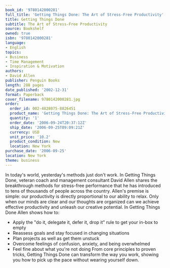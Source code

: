 ```yaml
---
book_id: '9780142000281'
full_title: 'Getting Things Done: The Art of Stress-Free Productivity'
title: Getting Things Done
subtitle: The Art of Stress-Free Productivity
source: Bookshelf
owned: true
isbn: '9780142000281'
language:
- English
topics:
- Business
- Time Management
- Inspiration & Motivation
authors:
- David Allen
publisher: Penguin Books
length: 288 pages
date_published: '2002-12-31'
format: Paperback
cover_filename: 9780142000281.jpg
order:
  order_id: 002-4828075-8826451
  product_name: 'Getting Things Done: The Art of Stress-Free Productivity'
  quantity: '1'
  order_date: '2006-09-24T20:37:12Z'
  ship_date: '2006-09-25T09:09:21Z'
  currency: USD
  unit_price: '10.2'
  product_condition: New
  location: New York
purchase_date: '2006-09-25'
location: New York
theme: business
---
```

In today's world, yesterday's methods just don't work. In Getting Things Done, veteran coach and management consultant David Allen shares the breakthrough methods for stress-free performance that he has introduced to tens of thousands of people across the country. Allen's premise is simple: our productivity is directly proportional to our ability to relax. Only when our minds are clear and our thoughts are organized can we achieve effective productivity and unleash our creative potential. In Getting Things Done Allen shows how to:
* Apply the "do it, delegate it, defer it, drop it" rule to get your in-box to empty
* Reassess goals and stay focused in changing situations
* Plan projects as well as get them unstuck
* Overcome feelings of confusion, anxiety, and being overwhelmed
* Feel fine about what you're not doing
From core principles to proven tricks, Getting Things Done can transform the way you work, showing you how to pick up the pace without wearing yourself down.
